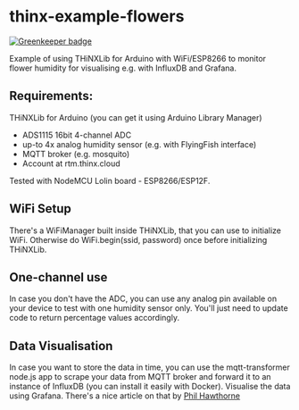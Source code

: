 # thinx-example-flowers

[![Greenkeeper badge](https://badges.greenkeeper.io/suculent/thinx-example-flowers.svg)](https://greenkeeper.io/)

Example of using THiNXLib for Arduino with WiFi/ESP8266 to monitor flower humidity for visualising e.g. with InfluxDB and Grafana.

##  Requirements:

  THiNXLib for Arduino (you can get it using Arduino Library Manager)

* ADS1115 16bit 4-channel ADC
* up-to 4x analog humidity sensor (e.g. with FlyingFish interface)
* MQTT broker (e.g. mosquito)
* Account at rtm.thinx.cloud

Tested with NodeMCU Lolin board - ESP8266/ESP12F.

## WiFi Setup

There's a WiFiManager built inside THiNXLib, that you can use to initialize WiFi.
Otherwise do WiFi.begin(ssid, password) once before initializing THiNXLib.

## One-channel use

In case you don't have the ADC, you can use any analog pin available on your device to test with one humidity sensor only.
You'll just need to update code to return percentage values accordingly.

## Data Visualisation

In case you want to store the data in time, you can use the mqtt-transformer node.js app to scrape your data from MQTT broker and forward it to an instance of InfluxDB (you can install it easily with Docker).
Visualise the data using Grafana. There's a nice article on that by [Phil Hawthorne](https://philhawthorne.com/getting-started-with-grafana-influxdb-for-home-assistant/)

